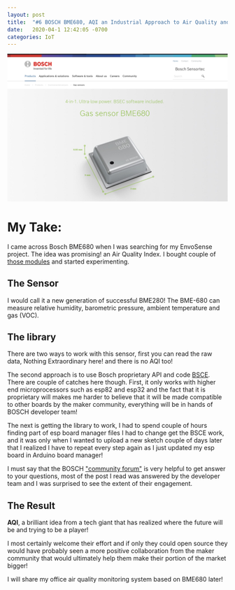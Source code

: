 ```yaml
---
layout: post
title:  "#6 BOSCH BME680, AQI an Industrial Approach to Air Quality and IoT."
date:   2020-04-1 12:42:05 -0700
categories: IoT
---
```

![BME680](/assets/img/6boschweb.jpg)
# My Take:
I came across Bosch BME680 when I was searching for my EnvoSense project. The idea was promising! an Air Quality Index. I bought couple of [those modules](https://www.adafruit.com/product/3660) and started experimenting.

## The Sensor
I would call it a new generation of successful BME280! The BME-680 can measure relative humidity, barometric pressure, ambient temperature and gas (VOC).

## The library
There are two ways to work with this sensor, first you can read the raw data, Nothing Extraordinary here! and there is no AQI too!

The second approach is to use Bosch proprietary API and code [BSCE](https://github.com/BoschSensortec/BSEC-Arduino-library). There are couple of catches here though. First, it only works with higher end microprocessors such as esp82 and esp32 and the fact that it is proprietary will makes me harder to believe that it will be made compatible to other boards by the maker community, everything will be in hands of BOSCH developer team!

The next is getting the library to work, I had to spend couple of hours finding part of esp board manager files I had to change get the BSCE work, and it was only when I wanted to upload a new sketch couple of days later that I realized I have to repeat every step again as I just updated my esp board in Arduino board manager!

I must say that the BOSCH ["community forum"](https://community.bosch-sensortec.com/t5/Bosch-Sensortec-Community/ct-p/bst_community) is very helpful to get answer to your questions, most of the post I read was answered by the developer team and I was surprised to see the extent of their engagement.

## The Result
**AQI**, a brilliant idea from a tech giant that has realized where the future will be and trying to be a player! 

I most certainly welcome their effort and if only they could open source they would have probably seen a more positive collaboration from the maker community that would ultimately help them make their portion of the market bigger!

I will share my office air quality monitoring system based on BME680 later!

